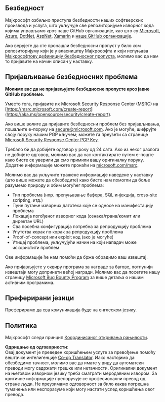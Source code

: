 <!--
CO_OP_TRANSLATOR_METADATA:
{
  "original_hash": "a583f49d359c7ebba61433e4dfcd05a9",
  "translation_date": "2025-08-25T21:21:48+00:00",
  "source_file": "SECURITY.md",
  "language_code": "sr"
}
-->
## Безбедност

Мајкрософт озбиљно приступа безбедности наших софтверских производа и услуга, што укључује све репозиторијуме изворног кода којима управљамо кроз наше GitHub организације, као што су [Microsoft](https://github.com/Microsoft), [Azure](https://github.com/Azure), [DotNet](https://github.com/dotnet), [AspNet](https://github.com/aspnet), [Xamarin](https://github.com/xamarin) и [наше GitHub организације](https://opensource.microsoft.com/).

Ако верујете да сте пронашли безбедносни пропуст у било ком репозиторијуму који је у власништву Мајкрософта и који испуњава [Мајкрософтову дефиницију безбедносног пропуста](https://aka.ms/opensource/security/definition), молимо вас да нам то пријавите на начин описан у наставку.

## Пријављивање безбедносних проблема

**Молимо вас да не пријављујете безбедносне пропусте кроз јавне GitHub проблеме.**

Уместо тога, пријавите их Microsoft Security Response Center (MSRC) на [https://msrc.microsoft.com/create-report](https://aka.ms/opensource/security/create-report).

Ако више волите да пријавите безбедносни проблем без пријављивања, пошаљите е-поруку на [secure@microsoft.com](mailto:secure@microsoft.com). Ако је могуће, шифрујте своју поруку нашим PGP кључем; можете га преузети са странице [Microsoft Security Response Center PGP Key](https://aka.ms/opensource/security/pgpkey).

Требало би да добијете одговор у року од 24 сата. Ако из неког разлога не добијете одговор, молимо вас да нас контактирате путем е-поште како бисте се уверили да смо примили вашу оригиналну поруку. Додатне информације можете пронаћи на [microsoft.com/msrc](https://aka.ms/opensource/security/msrc).

Молимо вас да укључите тражене информације наведене у наставку (што више можете да обезбедите) како бисте нам помогли да боље разумемо природу и обим могућег проблема:

  * Тип проблема (нпр. препуњавање бафера, SQL инјекција, cross-site scripting, итд.)
  * Пуне путање изворних датотека које се односе на манифестацију проблема
  * Локација погођеног изворног кода (ознака/грана/комит или директан URL)
  * Сва посебна конфигурација потребна за репродукцију проблема
  * Упутства корак по корак за репродукцију проблема
  * Proof-of-concept или exploit код (ако је могуће)
  * Утицај проблема, укључујући начин на који нападач може искористити проблем

Ове информације ће нам помоћи да брже обрадимо ваш извештај.

Ако пријављујете у оквиру програма за награде за багове, потпунији извештаји могу допринети већој награди. Молимо вас да посетите нашу страницу [Microsoft Bug Bounty Program](https://aka.ms/opensource/security/bounty) за више детаља о нашим активним програмима.

## Преферирани језици

Преферирамо да сва комуникација буде на енглеском језику.

## Политика

Мајкрософт следи принцип [Координисаног откривања рањивости](https://aka.ms/opensource/security/cvd).

**Одрицање од одговорности**:  
Овај документ је преведен коришћењем услуге за превођење помоћу вештачке интелигенције [Co-op Translator](https://github.com/Azure/co-op-translator). Иако настојимо да обезбедимо тачност, молимо вас да имате у виду да аутоматски преводи могу садржати грешке или нетачности. Оригинални документ на његовом изворном језику треба сматрати меродавним извором. За критичне информације препоручује се професионални превод од стране људи. Не преузимамо одговорност за било каква погрешна тумачења или неспоразуме који могу настати услед коришћења овог превода.